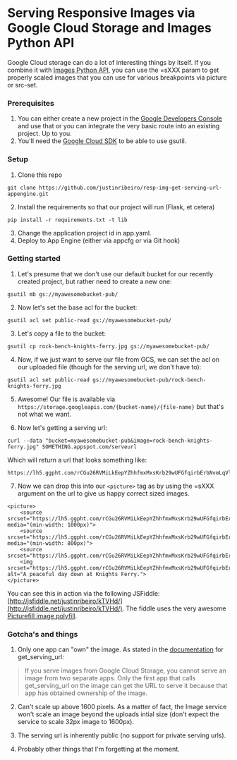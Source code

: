 Serving Responsive Images via Google Cloud Storage and Images Python API
==================================

Google Cloud storage can do a lot of interesting things by itself. If you combine it with [Images Python API](https://developers.google.com/appengine/docs/python/images/), you can use the =sXXX param to get properly scaled images that you can use for various breakpoints via picture or src-set.

### Prerequisites

1. You can either create a new project in the [Google Developers Console](https://console.developers.google.com) and use that or you can integrate the very basic route into an existing project. Up to you.
2. You'll need the [Google Cloud SDK](https://developers.google.com/cloud/sdk/) to be able to use gsutil.

### Setup

1. Clone this repo
```
git clone https://github.com/justinribeiro/resp-img-get-serving-url-appengine.git
```
2. Install the requirements so that our project will run (Flask, et cetera)
```
pip install -r requirements.txt -t lib
```
3. Change the application project id in app.yaml.
4. Deploy to App Engine (either via appcfg or via Git hook)

### Getting started

1. Let's presume that we don't use our default bucket for our recently created project, but rather need to create a new one:

```
gsutil mb gs://myawesomebucket-pub/
```

2. Now let's set the base acl for the bucket:
```
gsutil acl set public-read gs://myawesomebucket-pub/
```

3. Let's copy a file to the bucket:
```
gsutil cp rock-bench-knights-ferry.jpg gs://myawesomebucket-pub/
```

4. Now, if we just want to serve our file from GCS, we can set the acl on our uploaded file (though for the serving url, we don't have to):
```
gsutil acl set public-read gs://myawesomebucket-pub/rock-bench-knights-ferry.jpg
```

5. Awesome! Our file is available via ```https://storage.googleapis.com/{bucket-name}/{file-name}``` but that's not what we want.

6. Now let's getting a serving url:

```
curl --data "bucket=myawesomebucket-pub&image=rock-bench-knights-ferry.jpg" SOMETHING.appspot.com/serveurl
```

Which will return a url that looks something like:

```
https://lh5.ggpht.com/rCGu26RVMiLkEepYZhhfmxMxsKrb29wUFGfqirbErbNvmLqVlr7mFvXILGQrSZ_u53D4OpMSh_wN3lUoh224RhWWFJlFQA
```

7. Now we can drop this into our ```<picture>``` tag as by using the =sXXX argument on the url to give us happy correct sized images.

```
<picture>
	<source srcset="https://lh5.ggpht.com/rCGu26RVMiLkEepYZhhfmxMxsKrb29wUFGfqirbErbNvmLqVlr7mFvXILGQrSZ_u53D4OpMSh_wN3lUoh224RhWWFJlFQA=s1000" media="(min-width: 1000px)">
	<source srcset="https://lh5.ggpht.com/rCGu26RVMiLkEepYZhhfmxMxsKrb29wUFGfqirbErbNvmLqVlr7mFvXILGQrSZ_u53D4OpMSh_wN3lUoh224RhWWFJlFQA=s800" media="(min-width: 800px)">
	<source srcset="https://lh5.ggpht.com/rCGu26RVMiLkEepYZhhfmxMxsKrb29wUFGfqirbErbNvmLqVlr7mFvXILGQrSZ_u53D4OpMSh_wN3lUoh224RhWWFJlFQA=s400">
	<img srcset="https://lh5.ggpht.com/rCGu26RVMiLkEepYZhhfmxMxsKrb29wUFGfqirbErbNvmLqVlr7mFvXILGQrSZ_u53D4OpMSh_wN3lUoh224RhWWFJlFQA=s400" alt="A peaceful day down at Knights Ferry.">
</picture>
```
You can see this in action via the following JSFiddle: [http://jsfiddle.net/justinribeiro/kTVHd/](http://jsfiddle.net/justinribeiro/kTVHd/). The fiddle uses the very awesome [Picturefill image polyfill](https://github.com/scottjehl/picturefill).

### Gotcha's and things

1. Only one app can "own" the image. As stated in the [documentation](https://developers.google.com/appengine/docs/python/images/functions) for get_serving_url:

> If you serve images from Google Cloud Storage, you cannot serve an image from two separate apps. Only the first app that calls get_serving_url on the image can get the URL to serve it because that app has obtained ownership of the image.

2. Can't scale up above 1600 pixels. As a matter of fact, the Image service won't scale an image beyond the uploads intial size (don't expect the service to scale 32px image to 1600px).

3. The serving url is inherently public (no support for private serving urls).

4. Probably other things that I'm forgetting at the moment.
